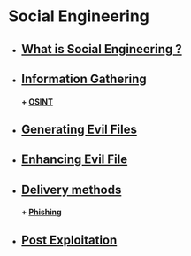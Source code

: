 # Social Engineering

* ##  [ What is Social Engineering ?](https://github.com/sarathlalup/Cyber-security/blob/master/Social%20Engineering%20Attacks/What%20is%20Social%20Engineering/README.md )
* ##  [  Information Gathering](https://github.com/sarathlalup/Cyber-security/blob/master/Social%20Engineering%20Attacks/Information%20Gathering/README.md )
     #### + [     OSINT](https://github.com/sarathlalup/Cyber-security/blob/master/Social%20Engineering%20Attacks/Information%20Gathering/OSINT.md )
* ##  [  Generating Evil Files](https://github.com/sarathlalup/Cyber-security/tree/master/Malware%20Attacks/Generating%20Evil%20Files )
* ##  [ Enhancing Evil File](https://github.com/sarathlalup/Cyber-security/tree/master/Malware%20Attacks/Enhancing%20Evil%20File )
* ##  [  Delivery methods](https://github.com/sarathlalup/Cyber-security/blob/master/Social%20Engineering%20Attacks/Delivery%20methods/README.md )
     #### + [     Phishing](https://github.com/sarathlalup/Cyber-security/blob/master/Social%20Engineering%20Attacks/Phishing/README.md )
* ##  [ Post Exploitation](https://github.com/sarathlalup/Cyber-security/blob/master/Social%20Engineering%20Attacks/Post%20Exploitation/README.md )

